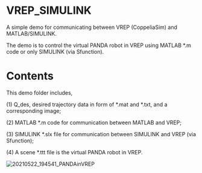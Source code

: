 # VREP_SIMULINK
A simple demo for communicating between VREP (CoppeliaSim) and MATLAB/SIMULINK.

The demo is to control the virtual PANDA robot in VREP using MATLAB *.m code or only SIMULINK (via Sfunction).

# Contents
This demo folder includes, 

(1) Q_des, desired trajectory data in form of *.mat and *.txt, and a corresponding image;

(2) MATLAB *.m code for communication between MATLAB and VREP;

(3) SIMULINK *.slx file for communication between SIMULINK and VREP (via Sfunction);

(4) A scene *.ttt file is the virtual PANDA robot in VREP.

![20210522_194541_PANDAinVREP](https://user-images.githubusercontent.com/34574771/119245433-98bbba80-bb36-11eb-8214-1a27b54c3b6c.png)
